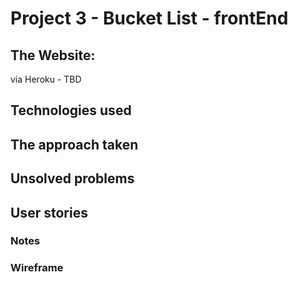 # Project 3 - Bucket List - frontEnd

## The Website: 

via Heroku - TBD

## Technologies used

## The approach taken

## Unsolved problems

## User stories

### Notes

### Wireframe
